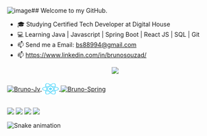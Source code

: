 ![image](https://github.com/Brunosouzad/Brunosouzad/assets/105157808/55dd32b8-44d4-4455-890a-1fbfb3c2796e)##  Welcome to my GitHub.

- 🎓 Studying Certified Tech Developer at Digital House
- 💻 Learning  Java | Javascript | Spring Boot | React JS | SQL | Git
- 📫 Send me a Email: bs88994@gmail.com 
- 📫 https://www.linkedin.com/in/brunosouzad/
<!-- 
caixas de status -->
<div align="center">
  <a href="https://github.com/Brunosouzad">
  <img height="180em" src="https://github-readme-stats.vercel.app/api/top-langs/?username=Brunosouzad&layout=compact&langs_count=7&theme=dracula"/>
</div>
<div style="display: inline_block"><br>
  <img align="center" alt="Bruno-Jv" height="30" width="40" src="https://cdn.jsdelivr.net/gh/devicons/devicon/icons/java/java-original-wordmark.svg" />       
  <img align="center" alt="Bruno-React" height="30" width="40" src="https://raw.githubusercontent.com/devicons/devicon/master/icons/react/react-original.svg">
  <img align="center" alt="Bruno-Spring" height="30" width="40" src="https://raw.githubusercontent.com/devicons/devicon/master/icons/react/react-original.svg](https://www.nicepng.com/png/full/31-314820_logo-spring-spring-framework-logo-svg.png)">
          
</div>
  
  ##
 
<div> 
  <a href="https://instagram.com/bunosouzaa_" target="_blank"><img src="https://img.shields.io/badge/-Instagram-%23E4405F?style=for-the-badge&logo=instagram&logoColor=white" target="_blank"></a>
 <a href="" target="_blank"><img src="https://img.shields.io/badge/Discord-7289DA?style=for-the-badge&logo=discord&logoColor=white" target="_blank"></a> 
  <a href = "mailto:bs88994@gmail.com"><img src="https://img.shields.io/badge/-Gmail-%23333?style=for-the-badge&logo=gmail&logoColor=white" target="_blank"></a>
  <a href="https://www.linkedin.com/in/brunosouzad/" target="_blank"><img src="https://img.shields.io/badge/-LinkedIn-%230077B5?style=for-the-badge&logo=linkedin&logoColor=white" target="_blank"></a> 
 
  ![Snake animation](https://github.com/Brunosouzad/Brunosouzad/blob/output/github-contribution-grid-snake.svg)
 
</div>
